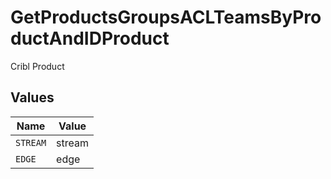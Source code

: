 # GetProductsGroupsACLTeamsByProductAndIDProduct

Cribl Product


## Values

| Name     | Value    |
| -------- | -------- |
| `STREAM` | stream   |
| `EDGE`   | edge     |